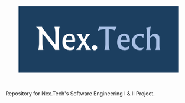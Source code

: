 <p align="center">
  <a href="https://github.com/carlmitzchel/Nex.Tech">
    <img src="images/Nex.Tech.png" alt="Logo" width="433.33" height="180">
  </a>

  <p align="center">

<br/>

Repository for Nex.Tech's Software Engineering I &amp; II Project.
